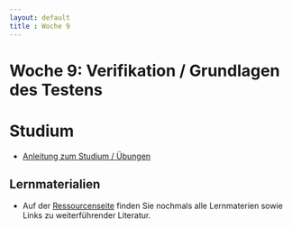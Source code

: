 ```yaml
---
layout: default
title : Woche 9
---
```


# Woche 9: Verifikation / Grundlagen des Testens

# Studium

* [Anleitung zum Studium / Übungen](guide.html)

## Lernmaterialien
* Auf der [Ressourcenseite](resources.html) finden Sie nochmals alle Lernmaterien sowie Links zu weiterführender Literatur. 

